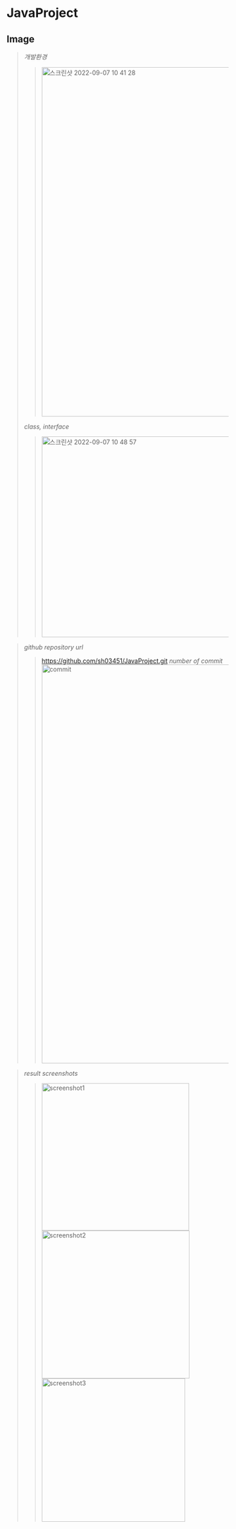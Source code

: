 # JavaProject

## Image    
> *개발환경* 
>> <img width="792" alt="스크린샷 2022-09-07 10 41 28" src="https://user-images.githubusercontent.com/103708164/188769961-91ec20b0-956b-4f26-b3df-493d1b71753c.png">
> *class, interface*
>> <img width="455" alt="스크린샷 2022-09-07 10 48 57" src="https://user-images.githubusercontent.com/103708164/188770774-a5f2089c-4075-425c-8514-8929eafca05e.png">

> *github repository url*
>> https://github.com/sh03451/JavaProject.git
> *number of commit*
>> <img width="904" alt="commit" src="https://user-images.githubusercontent.com/103708164/188770728-e7123e28-00a6-4ad6-a2ca-54a4f9fa2d20.png">

> *result screenshots*
>> <img width="334" alt="screenshot1" src="https://user-images.githubusercontent.com/103708164/188770236-a6bbdece-492c-49e0-a898-cb6e85bd6107.png">
>> <img width="335" alt="screenshot2" src="https://user-images.githubusercontent.com/103708164/188770242-9942e3ae-996b-4178-96af-bc8e91ec90df.png">
>> <img width="325" alt="screenshot3" src="https://user-images.githubusercontent.com/103708164/188770270-76c39d0b-f37f-43ee-8054-94955d9d62a1.png">  
 
